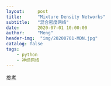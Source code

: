 ```yaml
---
layout:     post
title:      "Mixture Density Networks"
subtitle:   "混合密度网络"
date:       2020-07-01 10:00:00
author:     "Meng"
header-img:  "img/20200701-MDN.jpg"
catalog: false
tags:
    - python
    - 神经网络
---
```




[参考](https://blog.otoro.net/2015/11/24/mixture-density-networks-with-tensorflow/)

